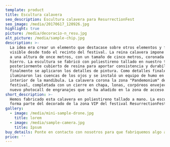 ```yaml
---
template: product
title: Escultura calavera
seo_description: Escultura calavera para ResurrectionFest
seo_image: /media/20170617_120926.jpg
highlight: true
picture: /media/decoracio-n_resu.jpg
alt_picture: /media/sample-chip.jpg
description: >-
  La idea era crear un elemento que destacase sobre otros elementos y fuese
  visible desde todo el recinto del festival. La reina calavera impone su figura
  a una altura de once metros, con un tamaño de cinco metros, coronada en
  hierro. La escultura se fabricó con poliestireno tallado en nuestro taller, y
  posteriormente cubierto de resina para aportar consistencia y durabilidad, y
  finalmente se aplicaron los detalles de pintura. Como detalles finales se
  iluminaron las cuencas de los ojos y se instaló un equipo de humo en el
  interior de la mandibula. La calavera corona la zona "Pandemonium" del
  festival, completada con un cierre en chapa, lonas, corpóreos envejecidos y un
  nuevo photocall de engranajes que se ha añadido en la zona de acceso.
short_description: >-
  Hemos fabricado esta calavera en poliestireno tallado a mano. La escultura
  forma parte del decorado de la zona VIP del festival ResurrectionFest
gallery:
  - image: /media/mini-sample-drone.jpg
    title: lorem
  - image: /media/sample-camera.jpg
    title: Ipsum
buy_details: Ponte en contacto con nosotros para que fabriquemos algo así para ti.
price: ''
---
```


